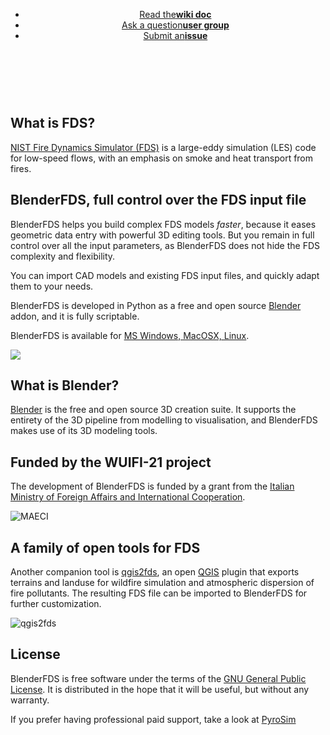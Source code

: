 
<header>
<ul class="downloads">
    <li><a href="https://github.com/firetools/blenderfds/wiki">Read the<strong>wiki doc</strong></a></li>
    <li><a href="https://groups.google.com/g/blenderfds">Ask a question<strong>user group</strong></a></li>
    <li><a href="https://github.com/firetools/blenderfds/issues">Submit an<strong>issue</strong></a></li>
</ul>
</header>

<br><br>

## What is FDS?

[NIST Fire Dynamics Simulator (FDS)](https://pages.nist.gov/fds-smv/)
is a large-eddy simulation (LES) code for low-speed flows,
with an emphasis on smoke and heat transport from fires.

## BlenderFDS, full control over the FDS input file

BlenderFDS helps you build complex FDS models *faster*,
because it eases geometric data entry with powerful 3D editing tools.
But you remain in full control over all the input parameters,
as BlenderFDS does not hide the FDS complexity and flexibility.

You can import CAD models and existing FDS input files,
and quickly adapt them to your needs.

BlenderFDS is developed in Python
as a free and open source [Blender](http://www.blender.org/) addon,
and it is fully scriptable.

BlenderFDS is available for [MS Windows, MacOSX, Linux](https://github.com/firetools/blenderfds/wiki/Installing).

[![](https://github.com/firetools/blenderfds/wiki/images/web/win_mac_linux.png)](https://github.com/firetools/blenderfds/wiki/Installing)

## What is Blender?

[Blender](http://www.blender.org/) is the free and open source 3D creation suite.
It supports the entirety of the 3D pipeline from modelling to visualisation,
and BlenderFDS makes use of its 3D modeling tools.

## Funded by the WUIFI-21 project

The development of BlenderFDS is funded by a grant from
the [Italian Ministry of Foreign Affairs and International Cooperation](https://www.esteri.it/).

![MAECI](https://github.com/firetools/blenderfds/wiki/images/logo_maeci.jpeg)

## A family of open tools for FDS

Another companion tool is [qgis2fds](https://github.com/firetools/qgis2fds/wiki), an open [QGIS](http://www.qgis.org) plugin
that exports terrains and landuse for wildfire simulation and atmospheric dispersion of fire pollutants.
The resulting FDS file can be imported to BlenderFDS for further customization.

![qgis2fds](https://github.com/firetools/blenderfds/wiki/images/web/qgis2fds-blenderfds.gif)

## License

BlenderFDS is free software under the terms of
the [GNU General Public License](https://www.gnu.org/licenses/gpl-3.0.en.html).
It is distributed in the hope that it will be useful,
but without any warranty.

If you prefer having professional paid support, take a look at
[PyroSim](https://www.thunderheadeng.com/pyrosim)
